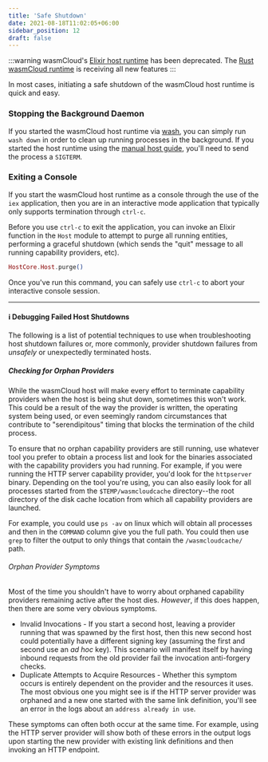 ```yaml
---
title: 'Safe Shutdown'
date: 2021-08-18T11:02:05+06:00
sidebar_position: 12
draft: false
---
```


:::warning
wasmCloud's [Elixir host runtime](https://github.com/wasmcloud/wasmcloud-otp) has been deprecated. The [Rust wasmCloud runtime](https://github.com/wasmCloud/wasmCloud) is receiving all new features
:::

In most cases, initiating a safe shutdown of the wasmCloud host runtime is quick and easy.

### Stopping the Background Daemon

If you started the wasmCloud host runtime via [wash](/docs/0.82/installation), you can simply run `wash down` in order to clean up running processes in the background. If you started the host runtime using the [manual host guide](/docs/0.82/hosts/elixir/running), you'll need to send the process a `SIGTERM`.

### Exiting a Console

If you start the wasmCloud host runtime as a console through the use of the `iex` application, then you are in an interactive mode application that typically only supports termination through `ctrl-c`.

Before you use `ctrl-c` to exit the application, you can invoke an Elixir function in the `Host` module to attempt to purge all running entities, performing a graceful shutdown (which sends the "quit" message to all running capability providers, etc).

```elixir
HostCore.Host.purge()
```

Once you've run this command, you can safely use `ctrl-c` to abort your interactive console session.

---

#### ℹ️ Debugging Failed Host Shutdowns

The following is a list of potential techniques to use when troubleshooting host shutdown failures or, more commonly, provider shutdown failures from _unsafely_ or unexpectedly terminated hosts.

##### Checking for Orphan Providers

While the wasmCloud host will make every effort to terminate capability providers when the host is being shut down, sometimes this won't work. This could be a result of the way the provider is written, the operating system being used, or even seemingly random circumstances that contribute to "serendipitous" timing that blocks the termination of the child process.

To ensure that no orphan capability providers are still running, use whatever tool you prefer to obtain a process list and look for the binaries associated with the capability providers you had running. For example, if you were running the HTTP server capability provider, you'd look for the `httpserver` binary. Depending on the tool you're using, you can also easily look for all processes started from the `$TEMP/wasmcloudcache` directory--the root directory of the disk cache location from which all capability providers are launched.

For example, you could use `ps -av` on linux which will obtain all processes and then in the `COMMAND` column give you the full path. You could then use `grep` to filter the output to only things that contain the `/wasmcloudcache/` path.

###### Orphan Provider Symptoms

Most of the time you shouldn't have to worry about orphaned capability providers remaining active after the host dies. _However_, if this does happen, then there are some very obvious symptoms.

- Invalid Invocations - If you start a second host, leaving a provider running that was spawned by the first host, then this new second host could potentially have a different signing key (assuming the first and second use an _ad hoc_ key). This scenario will manifest itself by having inbound requests from the old provider fail the invocation anti-forgery checks.
- Duplicate Attempts to Acquire Resources - Whether this symptom occurs is entirely dependent on the provider and the resources it uses. The most obvious one you might see is if the HTTP server provider was orphaned and a new one started with the same link definition, you'll see an error in the logs about an `address already in use`.

These symptoms can often both occur at the same time. For example, using the HTTP server provider will show both of these errors in the output logs upon starting the new provider with existing link definitions and then invoking an HTTP endpoint.

